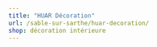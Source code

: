 ```yaml
---
title: "HUAR Décoration"
url: /sable-sur-sarthe/huar-decoration/
shop: décoration intérieure
---
```

